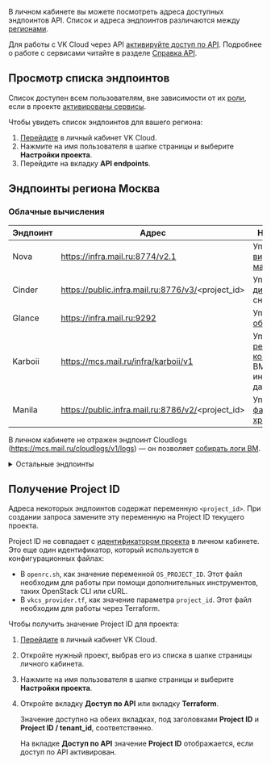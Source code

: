 В личном кабинете вы можете посмотреть адреса доступных эндпоинтов API. Список и адреса эндпоинтов различаются между [регионами](/ru/base/account/concepts/regions).

Для работы с VK Cloud через API [активируйте доступ по API](../enable-api). Подробнее о работе с сервисами читайте в разделе [Справка API](/ru/additionals/api).

## Просмотр списка эндпоинтов

Список доступен всем пользователям, вне зависимости от их [роли](/ru/base/account/concepts/rolesandpermissions), если в проекте [активированы сервисы](/ru/base/account/instructions/activation).

Чтобы увидеть список эндпоинтов для вашего региона:

1. [Перейдите](https://mcs.mail.ru/app/) в личный кабинет VK Cloud.
1. Нажмите на имя пользователя в шапке страницы и выберите **Настройки проекта**.
1. Перейдите на вкладку **API endpoints**.

## Эндпоинты региона Москва

### Облачные вычисления

| Эндпоинт                            | Адрес                   | Назначение |
|-------------------------------------|-------------------------|-----------------|
| Nova              | https://infra.mail.ru:8774/v2.1                     | Управление [виртуальными машинами](/ru/base/iaas/instructions/vm) |
| Cinder            | https://public.infra.mail.ru:8776/v3/<project_id>   | Управление [дисками](/ru/base/iaas/instructions/vm-volumes) и их снимками |
| Glance            | https://infra.mail.ru:9292                          | Управление [образами ВМ](/ru/base/iaas/instructions/vm-images) |
| Karboii           | https://mcs.mail.ru/infra/karboii/v1                | Управление [резервным копированием](/ru/additionals/api/backup-api) ВМ и инстансов баз данных |
| Manila            | https://public.infra.mail.ru:8786/v2/<project_id>   | Управление [файловыми хранилищами](/ru/base/iaas/instructions/fs-manage) |

<info>

В личном кабинете не отражен эндпоинт Cloudlogs (https://mcs.mail.ru/cloudlogs/v1/logs) — он позволяет [собирать логи ВМ](/ru/additionals/api/logging).

</info>

<details><summary>Остальные эндпоинты</summary>

### Контейнеры

| Эндпоинт                            | Адрес                   | Назначение |
|-------------------------------------|-------------------------|-----------------|
| Magnum            | https://infra.mail.ru:9511/v1                       | Управление [контейнерами](/ru/base/k8s) |
| Magnum-addons     | https://mcs.mail.ru/infra/container/addons          | Управление [аддонами](/ru/base/k8s/operations/addons) контейнеров |

### Виртуальные сети

| Эндпоинт                            | Адрес                   | Назначение |
|-------------------------------------|-------------------------|-----------------|
| Neutron           | https://infra.mail.ru:9696                          | Управление всеми объектами [сетевой инфраструктуры](/ru/networks/vnet), кроме публичных DNS-зон и балансировщиков нагрузки |
| Octavia           | https://public.infra.mail.ru:9876                   | Управление [балансировщиками нагрузки](/ru/networks/vnet/operations/manage-lb) |
| Publicdns         | https://mcs.mail.ru/public-dns                      | Управление публичными [DNS-зонами](/ru/networks/dns/publicdns) |

### Большие данные

| Эндпоинт                            | Адрес                   | Назначение |
|-------------------------------------|-------------------------|-----------------|
| Sahara            | https://infra.mail.ru:8386/v1.1/<project_id>        | Управление кластерами [больших данных](/ru/additionals/api/bigdata-api) |

### Базы данных

| Эндпоинт                            | Адрес                   | Назначение |
|-------------------------------------|-------------------------|-----------------|
| Trove             | https://infra.mail.ru:8779/v1.0/<project_id>        | Управление [базами данных](/ru/dbs/dbaas) |

### Объектное хранилище (S3)

| Эндпоинт                            | Адрес                            | Назначение |
|-------------------------------------|----------------------------------| -----------------|
| Домен S3                            | https://hb.ru-msk.vkcs.cloud/    | Управление [объектным хранилищем](/ru/additionals/api/s3-rest-api) |

### AI API

| Эндпоинт                              | Адрес                     | Назначение |
|---------------------------------------|---------------------------| -----------------|
| Vision для распознавания изображений и видео | https://smarty.mail.ru/   | [Распознавание объектов](/ru/additionals/api/vision-api) |

### Очереди сообщений

| Эндпоинт                            | Адрес                            | Назначение |
|-------------------------------------|----------------------------------|-----------------|
| Cloud Queues | https://sqs.mcs.mail.ru | Управление [очередями сообщений](/ru/additionals/api/cloud-queues-api) |

### Эндпоинты, не привязанные к сервисам

| Эндпоинт                            | Адрес                   | Назначение |
|-------------------------------------|-------------------------|-----------------|
| Audit             | https://mcs.mail.ru/auditlogs/v1/<project_id>       | Сбор статистики действий пользователей в проекте |
| Barbican          | https://public.infra.mail.ru:9311                   | Защищенное хранение секретов (SSH-ключей, токенов Keystone, сертификатов TLS) |
| Gnocchi           | https://infra.mail.ru:8041                          | Сбор метрик ВМ (примеры метрик: объем ресурсов, доступный инстансу, использование ресурсов инстансом) |
| Keystone          | https://infra.mail.ru:35357/v3/                     | Управление пользователями проекта, авторизация пользователей на основе [токенов](../case-keystone-token) |
| Quota-manager     | https://mcs.mail.ru/quota-manager                   | Просмотр [квот](/ru/base/account/concepts/quotasandlimits) проекта |
| Heat              | https://infra.mail.ru:8004/v1/<project_id>          | Оркестрация облачных сервисов (эндпоинт устарел) |

</details>

## Получение Project ID

Адреса некоторых эндпоинтов содержат переменную `<project_id>`. При создании запроса замените эту переменную на Project ID текущего проекта.

Project ID не совпадает с [идентификатором проекта](/ru/base/account/instructions/project-settings/manage#poluchenie_identifikatora_proekta) в личном кабинете. Это еще один идентификатор, который используется в конфигурационных файлах:

- В `openrc.sh`, как значение переменной `OS_PROJECT_ID`. Этот файл необходим для работы при помощи дополнительных инструментов, таких OpenStack CLI или cURL.
- В `vkcs_provider.tf`, как значение параметра `project_id`. Этот файл необходим для работы через Terraform.

Чтобы получить значение Project ID для проекта:

1. [Перейдите](https://mcs.mail.ru/app/) в личный кабинет VK Cloud.
1. Откройте нужный проект, выбрав его из списка в шапке страницы личного кабинета.
1. Нажмите на имя пользователя в шапке страницы и выберите **Настройки проекта**.
1. Откройте вкладку **Доступ по API** или вкладку **Terraform**.

    Значение доступно на обеих вкладках, под заголовками **Project ID** и **Project ID / tenant_id**, соответственно.

    <info>

    На вкладке **Доступ по API** значение **Project ID** отображается, если доступ по API активирован.

    </info>
